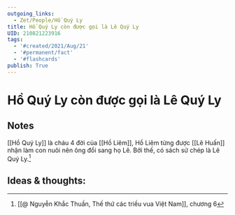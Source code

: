 ```yaml
---
outgoing_links:
  - Zet/People/Hồ Quý Ly
title: Hồ Quý Ly còn được gọi là Lê Quý Ly
UID: 210821223916
tags:
  - '#created/2021/Aug/21'
  - '#permanent/fact'
  - '#flashcards'
publish: True
---
```

# Hồ Quý Ly còn được gọi là Lê Quý Ly

## Notes
[[Hồ Quý Ly]] là cháu 4 đời của [[Hồ Liêm]], Hồ Liêm từng được [[Lê Huấn]] nhận làm con nuôi nên ông đổi sang họ Lê. Bởi thế, có sách sử chép là Lê Quý Ly.[^1]

## Ideas & thoughts:

[^1]: [[@ Nguyễn Khắc Thuần, Thế thứ các triều vua Việt Nam]], chương 6